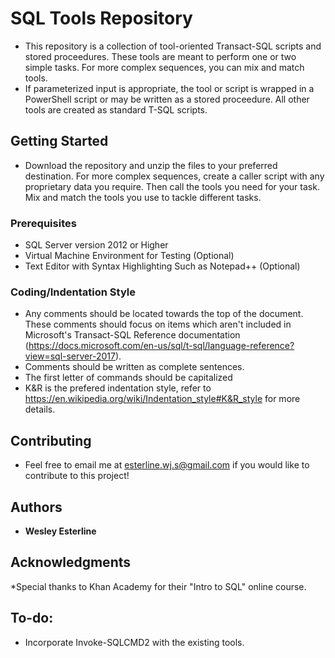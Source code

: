 # SQL Tools Repository

* This repository is a collection of tool-oriented Transact-SQL scripts and stored proceedures. These tools are meant to perform one or two simple tasks. For more complex sequences, you can mix and match tools.
* If parameterized input is appropriate, the tool or script is wrapped in a PowerShell script or may be written as a stored proceedure. All other tools are created as standard T-SQL scripts.

## Getting Started

* Download the repository and unzip the files to your preferred destination. For more complex sequences, create a caller script with any proprietary data you require. Then call the tools you need for your task. Mix and match the tools you use to tackle different tasks.

### Prerequisites

* SQL Server version 2012 or Higher
* Virtual Machine Environment for Testing (Optional)
* Text Editor with Syntax Highlighting Such as Notepad++ (Optional)

### Coding/Indentation Style

* Any comments should be located towards the top of the document. These comments should focus on items which aren't included in Microsoft's Transact-SQL Reference documentation (https://docs.microsoft.com/en-us/sql/t-sql/language-reference?view=sql-server-2017).
* Comments should be written as complete sentences.
* The first letter of commands should be capitalized
* K&R is the prefered indentation style, refer to https://en.wikipedia.org/wiki/Indentation_style#K&R_style for more details.

## Contributing

* Feel free to email me at esterline.wj.s@gmail.com if you would like to contribute to this project!

## Authors

* **Wesley Esterline**

## Acknowledgments

*Special thanks to Khan Academy for their "Intro to SQL" online course.

## To-do:
* Incorporate Invoke-SQLCMD2 with the existing tools.
